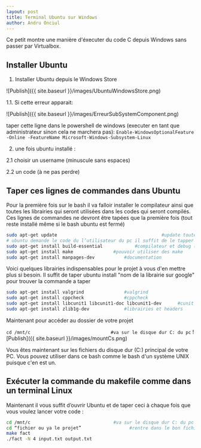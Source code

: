 ```yaml
---
layout: post
title: Terminal Ubuntu sur Windows
author: Andru Onciul
---
```

Ce petit montre une manière d'éxecuter du code C depuis Windows sans passer par Virtualbox.

## Installer Ubuntu

1. Installer Ubuntu depuis le Windows Store

![Publish]({{ site.baseurl }}/images/UbuntuWindowsStore.png)

1.1. Si cette erreur apparait:

![Publish]({{ site.baseurl }}/images/ErreurSubSystemComponent.png)

taper cette ligne dans le powershell de windows (executer en tant que administrateur sinon cela ne marchera pas):
```Enable-WindowsOptionalFeature -Online -FeatureName Microsoft-Windows-Subsystem-Linux```

2. une fois ubuntu installé :

2.1 choisir un username (minuscule sans espaces)

2.2 un code (à ne pas perdre)

## Taper ces lignes de commandes dans Ubuntu

Pour la première fois sur le bash il va falloir installer le compilateur ainsi que
toutes les librairies qui seront utilisées dans les codes qui seront compilés.
Ces lignes de commandes ne devront être tapées que la première fois (tout reste installé même si le bash ubuntu est fermé)

```bash
sudo apt-get update                         		      #update toutes les libraires
# ubuntu demande le code du l’utilisateur du pc il suffit de le tapper et taper ENTER
sudo apt-get install build-essential		    #compilateur et debug (notamment commande gcc)
sudo apt-get install make			    #pouvoir utiliser des make
sudo apt-get install manpages-dev		    #documentation
```

Voici quelques librairies indispensables pour le projet à vous d'en mettre plus si besoin.
Il suffit de taper ubuntu install "nom de la librairie sur google" pour trouver la commande a taper

```bash
sudo apt-get install valgrind			    #valgrind
sudo apt-get install cppcheck 			    #cppcheck
sudo apt-get install libcunit1 libcunit1-doc libcunit1-dev 		#cunit
sudo apt-get install zlib1g-dev			    #librairies et headers
```

Maintenant pour accéder au dossier de votre projet

```cd /mnt/c                              #va sur le disque dur C: du pc```
![Publish]({{ site.baseurl }}/images/mountCs.png)

Vous êtes maintenant sur les fichiers du disque dur (C:) principal de votre PC.
Vous pouvez utiliser dans ce bash comme le bash d'un système UNIX puisque c'en est un.

## Exécuter la commande du makefile comme dans un terminal Linux

Maintenant il vous suffit d’ouvrir Ubuntu et de taper ceci à chaque fois que vous voulez lancer votre code :

```bash
cd /mnt/c                               #va sur le disque dur C: du pc
cd “fichier ou ya le projet”    		      #rentre dans le bon fichier
make fact
./fact -N 4 input.txt output.txt
```
